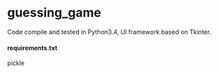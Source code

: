 # guessing_game

Code compile and tested in Python3.4, UI framework based on Tkinter.

#### requirements.txt
pickle
